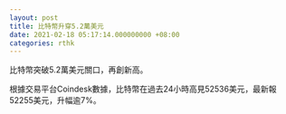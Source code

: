 ```yaml
---
layout: post
title: 比特幣升穿5.2萬美元
date: 2021-02-18 05:17:14.000000000 +08:00
categories: rthk
---
```


比特幣突破5.2萬美元關口，再創新高。

根據交易平台Coindesk數據，比特幣在過去24小時高見52536美元，最新報52255美元，升幅逾7%。
